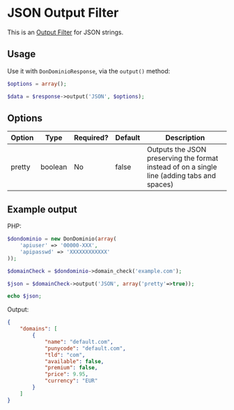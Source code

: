 # JSON Output Filter
This is an [Output Filter](https://github.com/DonDominio/DonDominioPHP/wiki/Output-Filters) for JSON strings.

## Usage
Use it with `DonDominioResponse`, via the `output()` method:

```php
$options = array();

$data = $response->output('JSON', $options);
```

## Options

| Option | Type | Required? | Default | Description |
| ------ | ---- | --------- | ------- | ----------- |
| pretty | boolean | No | false | Outputs the JSON preserving the format instead of on a single line (adding tabs and spaces) |

## Example output
PHP:

```php
$dondominio = new DonDominio(array(
	'apiuser' => '00000-XXX',
	'apipasswd' => 'XXXXXXXXXXXX'
));

$domainCheck = $dondominio->domain_check('example.com');

$json = $domainCheck->output('JSON', array('pretty'=>true));

echo $json;
```

Output:

```json
{
    "domains": [
        {
            "name": "default.com",
            "punycode": "default.com",
            "tld": "com",
            "available": false,
            "premium": false,
            "price": 9.95,
            "currency": "EUR"
        }
    ]
}
```